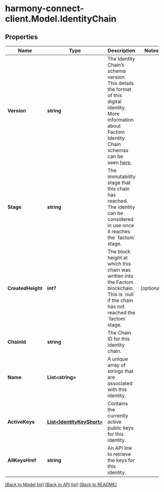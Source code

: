 # harmony-connect-client.Model.IdentityChain
## Properties

Name | Type | Description | Notes
------------ | ------------- | ------------- | -------------
**Version** | **string** | The Identity Chain’s schema version. This details the format of this digital identity. More information about Factom Identity Chain schemas can be seen [here](). | 
**Stage** | **string** | The immutability stage that this chain has reached. The identity can be considered in use once it reaches the &#x60;factom&#x60; stage. | 
**CreatedHeight** | **int?** | The block height at which this chain was written into the Factom blockchain. This is &#x60;null&#x60; if the chain has not reached the &#x60;factom&#x60; stage. | [optional] 
**ChainId** | **string** | The Chain ID for this identity chain. | 
**Name** | **List&lt;string&gt;** | A unique array of strings that are associated with this identity. | 
**ActiveKeys** | [**List&lt;IdentityKeyShort&gt;**](IdentityKeyShort.md) | Contains the currently active public keys for this identity. | 
**AllKeysHref** | **string** | An API link to retrieve the keys for this identity. | 

[[Back to Model list]](../README.md#documentation-for-models) [[Back to API list]](../README.md#documentation-for-api-endpoints) [[Back to README]](../README.md)

